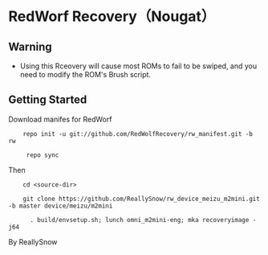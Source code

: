 RedWorf Recovery（Nougat）
===========================

Warning
---------------

 * Using this Rceovery will cause most ROMs to fail to be swiped, and you need to modify the ROM's Brush script.

Getting Started
---------------

Download manifes for RedWorf

        repo init -u git://github.com/RedWolfRecovery/rw_manifest.git -b rw
     
         repo sync
    
Then
       
        cd <source-dir>
        
        git clone https://github.com/ReallySnow/rw_device_meizu_m2mini.git -b master device/meizu/m2mini
        
          . build/envsetup.sh; lunch omni_m2mini-eng; mka recoveryimage -j64
          
By ReallySnow
